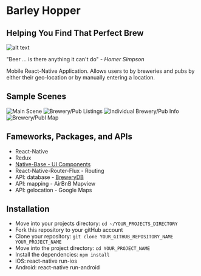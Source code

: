 # Barley Hopper
## Helping You Find That Perfect Brew
![alt text](http://res.cloudinary.com/coleman/image/upload/v1485980706/Logo_vmg418.png "Barley Hopper-Logo")

"Beer ... is there anything it can't do" - *Homer Simpson*

Mobile React-Native Application.
Allows users to by breweries and pubs by either their geo-location or by manually entering a location.

## Sample Scenes
![Main Scene](http://res.cloudinary.com/coleman/image/upload/v1485978908/MainScreen_aucrzw.png)
![Brewery/Pub Listings](http://res.cloudinary.com/coleman/image/upload/v1485978907/PubListings_oj6rq0.png)
![Individual Brewery/Pub Info](http://res.cloudinary.com/coleman/image/upload/v1485978908/PubInfo1_utnccr.png)
![Brewery/Publ Map](http://res.cloudinary.com/coleman/image/upload/v1485978908/PubMapping_rj6nha.png)

## Fameworks, Packages, and APIs
* React-Native
* Redux
* [Native-Base - UI Components](http://nativebase.io/)
* React-Native-Router-Flux - Routing
* API: database - [BreweryDB](http://www.brewerydb/developers/docs)
* API: mapping - AirBnB Mapview
* API: gelocation - Google Maps

## Installation
* Move into your projects directory: `cd ~/YOUR_PROJECTS_DIRECTORY`
* Fork this repository to your gitHub account
* Clone your repository: `git clone YOUR_GITHUB_REPOSITORY_NAME YOUR_PROJECT_NAME`
* Move into the project directory: `cd YOUR_PROJECT_NAME`
* Install the dependencies: `npm install`
* iOS: react-native run-ios
* Android: react-native run-android
